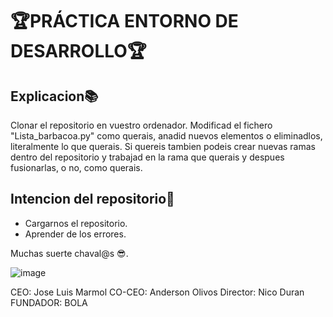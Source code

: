 # 🏆PRÁCTICA ENTORNO DE DESARROLLO🏆

## Explicacion📚

Clonar el repositorio en vuestro ordenador.
Modificad el fichero "Lista_barbacoa.py" como querais, anadid nuevos elementos o eliminadlos, literalmente lo que querais.
Si quereis tambien podeis crear nuevas ramas dentro del repositorio y trabajad en la rama que querais y despues fusionarlas, o no, como querais.

## Intencion del repositorio👀

- Cargarnos el repositorio.
- Aprender de los errores.

Muchas suerte chaval@s 😎. 

![image](https://github.com/user-attachments/assets/05b901ce-3210-4713-a83e-abd32833c3a1)

CEO: Jose Luis Marmol
CO-CEO: Anderson Olivos
Director: Nico Duran
FUNDADOR: BOLA

